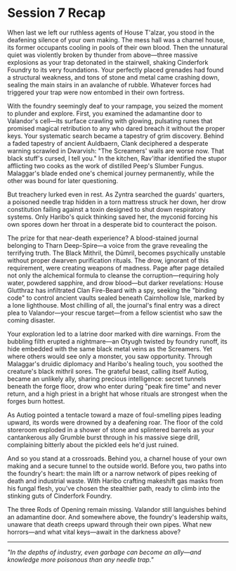 # Session 7 Recap

<link rel="stylesheet" href="../drow_theme.css">

When last we left our ruthless agents of House T'alzar, you stood in the deafening silence of your own making. The mess hall was a charnel house, its former occupants cooling in pools of their own blood. Then the unnatural quiet was violently broken by thunder from above—three massive explosions as your trap detonated in the stairwell, shaking Cinderfork Foundry to its very foundations. Your perfectly placed grenades had found a structural weakness, and tons of stone and metal came crashing down, sealing the main stairs in an avalanche of rubble. Whatever forces had triggered your trap were now entombed in their own fortress.

With the foundry seemingly deaf to your rampage, you seized the moment to plunder and explore. First, you examined the adamantine door to Valandor's cell—its surface crawling with glowing, pulsating runes that promised magical retribution to any who dared breach it without the proper keys. Your systematic search became a tapestry of grim discovery. Behind a faded tapestry of ancient Auldbaern, Clank deciphered a desperate warning scrawled in Dwarvish: "The Screamers' wails are worse now. That black stuff's cursed, I tell you." In the kitchen, Rav'ithar identified the stupor afflicting two cooks as the work of distilled Peep's Slumber Fungus. Malaggar's blade ended one's chemical journey permanently, while the other was bound for later questioning.

But treachery lurked even in rest. As Zyntra searched the guards' quarters, a poisoned needle trap hidden in a torn mattress struck her down, her drow constitution failing against a toxin designed to shut down respiratory systems. Only Haribo's quick thinking saved her, the myconid forcing his own spores down her throat in a desperate bid to counteract the poison.

The prize for that near-death experience? A blood-stained journal belonging to Tharn Deep-Spire—a voice from the grave revealing the terrifying truth. The Black Mithril, the Dûmril, becomes psychically unstable without proper dwarven purification rituals. The drow, ignorant of this requirement, were creating weapons of madness. Page after page detailed not only the alchemical formula to cleanse the corruption—requiring holy water, powdered sapphire, and drow blood—but darker revelations: House Glutthraz has infiltrated Clan Fire-Beard with a spy, seeking the "binding code" to control ancient vaults sealed beneath Cairnhollow Isle, marked by a lone lighthouse. Most chilling of all, the journal's final entry was a direct plea to Valandor—your rescue target—from a fellow scientist who saw the coming disaster.

Your exploration led to a latrine door marked with dire warnings. From the bubbling filth erupted a nightmare—an Otyugh twisted by foundry runoff, its hide embedded with the same black metal veins as the Screamers. Yet where others would see only a monster, you saw opportunity. Through Malaggar's druidic diplomacy and Haribo's healing touch, you soothed the creature's black mithril sores. The grateful beast, calling itself Autiog, became an unlikely ally, sharing precious intelligence: secret tunnels beneath the forge floor, drow who enter during "peak fire time" and never return, and a high priest in a bright hat whose rituals are strongest when the forges burn hottest.

As Autiog pointed a tentacle toward a maze of foul-smelling pipes leading upward, its words were drowned by a deafening roar. The floor of the cold storeroom exploded in a shower of stone and splintered barrels as your cantankerous ally Grumble burst through in his massive siege drill, complaining bitterly about the pickled eels he'd just ruined.

And so you stand at a crossroads. Behind you, a charnel house of your own making and a secure tunnel to the outside world. Before you, two paths into the foundry's heart: the main lift or a narrow network of pipes reeking of death and industrial waste. With Haribo crafting makeshift gas masks from his fungal flesh, you've chosen the stealthier path, ready to climb into the stinking guts of Cinderfork Foundry.

The three Rods of Opening remain missing. Valandor still languishes behind an adamantine door. And somewhere above, the foundry's leadership waits, unaware that death creeps upward through their own pipes. What new horrors—and what vital keys—await in the darkness above?

---

*"In the depths of industry, even garbage can become an ally—and knowledge more poisonous than any needle trap."*